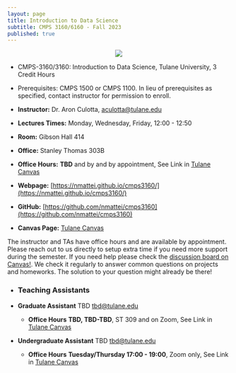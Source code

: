 ```yaml
---
layout: page
title: Introduction to Data Science
subtitle: CMPS 3160/6160 - Fall 2023
published: true
---
```

<p style="text-align:center;"><img src="{{ 'img/ds_cover.jpg' | relative_url }}" /></p>

* CMPS-3160/3160: Introduction to Data Science, Tulane University, 3 Credit Hours
* Prerequisites: CMPS 1500 or CMPS 1100. In lieu of prerequisites as specified, contact instructor for permission to enroll.


* **Instructor:** Dr. Aron Culotta, <aculotta@tulane.edu>
* **Lectures Times:** Monday, Wednesday, Friday, 12:00 - 12:50
* **Room:** Gibson Hall 414
* **Office:** Stanley Thomas 303B
* **Office Hours:** **TBD** and by and by appointment, See Link in [Tulane Canvas](https://tulane.instructure.com/)
* **Webpage:** [https://nmattei.github.io/cmps3160/](https://nmattei.github.io/cmps3160/)
* **GitHub:** [https://github.com/nmattei/cmps3160](https://github.com/nmattei/cmps3160)
* **Canvas Page:** [Tulane Canvas](https://tulane.instructure.com/)

The instructor and TAs have office hours and are available by appointment.  Please reach out to us directly to setup extra time if you need more support during the semester. If you need help please check the [discussion board on Canvas!](https://tulane.instructure.com/). We check it regularly to answer common questions on projects and homeworks.  The solution to your question might already be there!


* ### Teaching Assistants

* **Graduate Assistant** TBD <tbd@tulane.edu>
  * **Office Hours** **TBD, TBD-TBD**, ST 309 and on Zoom, See Link in [Tulane Canvas](https://tulane.instructure.com/)
* **Undergraduate Assistant**  TBD <tbd@tulane.edu>
  * **Office Hours** **Tuesday/Thursday 17:00 - 19:00**, Zoom only, See Link in [Tulane Canvas](https://tulane.instructure.com/)


